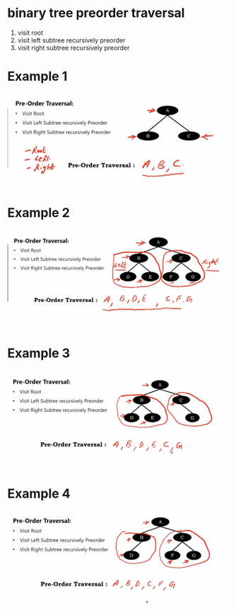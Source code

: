 # binary tree preorder traversal

1. visit root
2. visit left subtree recursively preorder
3. visit right subtree recursively preorder

# Example 1

<img src='../asserts/158_1.png'></img>

# Example 2

<img src='../asserts/158_2.png'></img>

# Example 3

<img src='../asserts/158_3.png'></img>

# Example 4

<img src='../asserts/158_4.png'></img>
